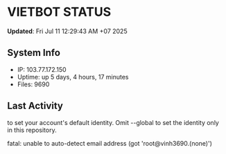 # VIETBOT STATUS
**Updated**: Fri Jul 11 12:29:43 AM +07 2025

## System Info
- IP: 103.77.172.150
- Uptime: up 5 days, 4 hours, 17 minutes
- Files: 9690

## Last Activity

to set your account's default identity.
Omit --global to set the identity only in this repository.

fatal: unable to auto-detect email address (got 'root@vinh3690.(none)')
